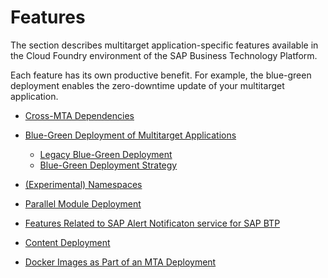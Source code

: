 <!-- loiod50d040b5ba746d1ba51326aa4c67ae4 -->

# Features

The section describes multitarget application-specific features available in the Cloud Foundry environment of the SAP Business Technology Platform.

Each feature has its own productive benefit. For example, the blue-green deployment enables the zero-downtime update of your multitarget application.

-   [Cross-MTA Dependencies](cross-mta-dependencies-b8e1953.md)
-   [Blue-Green Deployment of Multitarget Applications](blue-green-deployment-of-multitarget-applications-772ab72.md)
    -   [Legacy Blue-Green Deployment](legacy-blue-green-deployment-764308c.md)
    -   [Blue-Green Deployment Strategy](blue-green-deployment-strategy-7c83810.md)

-   [\(Experimental\) Namespaces](experimental-namespaces-b28fd77.md)
-   [Parallel Module Deployment](parallel-module-deployment-0384158.md)
-   [Features Related to SAP Alert Notificaton service for SAP BTP](features-related-to-sap-alert-notificaton-service-for-sap-btp-1f8e254.md)
-   [Content Deployment](content-deployment-d3e2319.md)
-   [Docker Images as Part of an MTA Deployment](docker-images-as-part-of-an-mta-deployment-754d480.md)

